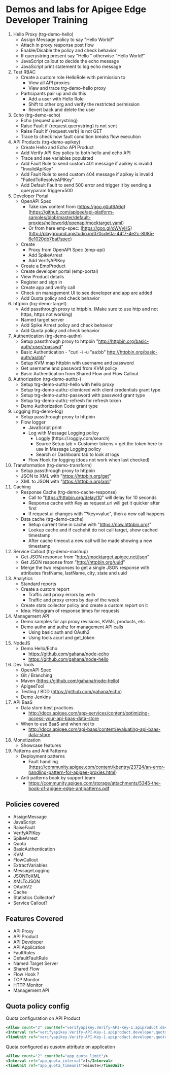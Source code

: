 # Demos and labs for Apigee Edge Developer Training

1. Hello Proxy (trg-demo-hello)
	- Assign Message policy to say "Hello World!"
	- Attach in proxy response post flow
	- Enable/Disable the policy and check behavior
	- If querystring present say "Hello <querystring>" otherwise "Hello World!"
	- JavaScript callout to decide the echo message
	- JavaScript print statement to log echo message
2. Test RBAC
	- Create a custom role HelloRole with permission to 
		+ View all API proxies
		+ View and trace trg-demo-hello proxy
	- Participants pair up and do this
		+ Add a user with Hello Role
		+ Shift to other org and verify the restricted permission
		+ Revert back and delete the user
3. Echo (trg-demo-echo)
	- Echo {request.querystring}
	- Raise Fault if {request.querystring} is not sent
	- Raise Fault if {request.verb} is not GET
	- Trace to check how fault condition breaks flow execution
4. API Products (trg-demo-apikey)
	- Create Hello and Echo API Product
	- Add Verify API Key policy to both hello and echo API
	- Trace and see variables populated
	- Add Fault Rule to send custom 401 message if apikey is invalid "InvalidApiKey"
	- Add Fault Rule to send custom 404 message if apikey is invalid "FailedToResolveAPIKey"
	- Add Default Fault to send 500 error and trigger it by sending a queryparam trigger=500
5. Developer Portal
	- OpenAPI Spec 
		+ Take raw content from (https://goo.gl/ut6A6d) (https://github.com/apigee/api-platform-samples/blob/master/default-proxies/helloworld/openapi/mocktarget.yaml)
		+ Or from here emp-spec: (https://goo.gl/oWVyHS) (http://playground.apistudio.io/070cde0a-44f7-4e2c-8085-6e1020db7baf/spec)
	- Create 
		+ Proxy from OpenAPI Spec (emp-api)
		+ Add SpikeArrest
		+ Add VerifyAPIKey
	- Create a EmpProduct
	- Create developer portal (emp-portal)
	- View Product details
	- Register and sign in
	- Create app and verify call
	- Check on management UI to see developer and app are added
	- Add Quota policy and check behavior
6. httpbin (trg-demo-target)
	- Add passthrough proxy to httpbin. (Make sure to use http and not https, https not working)
	- Named target server
	- Add Spike Arrest policy and check behavior
	- Add Quota policy and check behavior
7. Authentication (trg-demo-authn)
	- Setup passthrough proxy to httpbin "http://httpbin.org/basic-auth/:user/:passwd"
	- Basic Authentication - "curl -i -u "aa:bb" http://httpbin.org/basic-auth/aa/bb"
	- Setup KVM map httpbin with username and password
	- Get username and password from KVM policy
	- Basic Authentication from Shared Flow and Flow Callout
8. Authorization (trg-demo-authz-)
	- Setup trg-demo-authz-hello with hello proxy
	- Setup trg-demo-authz-clientcred with client credentials grant type
	- Setup trg-demo-authz-password with password grant type
	- Setup trg-demo-authz-refresh for refresh token
	- Demo Authorization Code grant type
9. Logging (trg-demo-log)
	- Setup passthrough proxy to httpbin
	- Flow logger
		+ JavaScript print
		+ Log with Message Logging policy 
			- Loggly (https://<username>.loggly.com/search)
			- Source Setup tab > Customer tokens > get the token here to use in Message Logging policy
			- Search or Dashboard tab to look at logs
		+ Flow Hook for logging (does not work when last checked)
10. Transformation (trg-demo-transform)
	- Setup passthrough proxy to httpbin
	- JSON to XML with "https://httpbin.org/get"
	- XML to JSON with "https://httpbin.org/xml"
11. Caching
	- Response Cache (trg-demo-cache-response)
		+ Call to "https://httpbin.org/delay/10" will delay for 10 seconds
		+ Response cache with Key as request.uri will get it quicker after first
		+ If request.ui changes with "?key=value", then a new call happens
	- Data cache (trg-demo-cache)
		+ Setup current time in cache with "https://now.httpbin.org/"
		+ Lookup cache and if cachehit do not call target, show cached timestamp
		+ After cache timeout a new call will be made showing a new timestamp
12. Service Callout (trg-demo-mashup)
	- Get JSON response from "http://mocktarget.apigee.net/json"
	- Get JSON response from "http://httpbin.org/uuid"
	- Merge the two responses to get a single JSON response with attributes firstName, lastName, city, state and uuid
13. Analytics
	- Standard reports
	- Create a custom report
		+ Traffic and proxy errors by verb
		+ Traffic and proxy errors by day of the week
	- Create stats collector policy and create a custom report on it
	- Idea: Histogram of response times for requests
14. Management API
	- Demo samples for api proxy revisions, KVMs, products, etc
	- Demo authn and authz for management API calls
		+ Using basic auth and OAuth2
		+ Using tools acurl and get_token
15. NodeJS
	- Demo Hello/Echo
		+ https://github.com/gahana/node-echo
		+ https://github.com/gahana/node-hello
16. Dev Tools
	- OpenAPI Spec
	- Git / Branching
	- Maven (https://github.com/gahana/node-hello)
	- ApigeeTool
	- Testing / BDD (https://github.com/gahana/echo)
	- Demo Jenkins
17. API BaaS
	- Data store best practices
		+ http://docs.apigee.com/app-services/content/optimizing-access-your-api-baas-data-store
	- When to use BaaS and when not to
		+ http://docs.apigee.com/api-baas/content/evaluating-api-baas-data-store
18. Monetization
	- Showcase features
19. Patterns and AntiPatterns
	- Deployment patterns
		+ Fault handling (https://community.apigee.com/content/kbentry/23724/an-error-handling-pattern-for-apigee-proxies.html)
    - Anti patterns book by support team
    	+ https://community.apigee.com/storage/attachments/5345-the-book-of-apigee-edge-antipatterns.pdf

## Policies covered

- AssignMessage
- JavaScript
- RaiseFault
- VerifyAPIKey
- SpikeArrest
- Quota
- BasicAuthentication
- KVM
- FlowCallout
- ExtractVariables
- MessageLogging
- JSONToXML
- XMLToJSON
- OAuthV2
- Cache
- Statistics Collector?
- Service Callout?


## Features Covered
- API Proxy
- API Product
- API Developer
- API Application
- FaultRules
- DefaultFaultRule
- Named Target Server
- Shared Flow
- Flow Hook ?
- TCP Monitor
- HTTP Monitor
- Management API

## Quota policy config
Quota configuration on API Product

```xml
<Allow count="2" countRef="verifyapikey.Verify-API-Key-1.apiproduct.developer.quota.limit"/>
<Interval ref="verifyapikey.Verify-API-Key-1.apiproduct.developer.quota.interval">1</Interval>
<TimeUnit ref="verifyapikey.Verify-API-Key-1.apiproduct.developer.quota.timeunit">minute</TimeUnit>
```

Quota configured as cusotm attribute on application

```xml
<Allow count="2" countRef="app_quota_limit"/>
<Interval ref="app_quota_interval">1</Interval>
<TimeUnit ref="app_quota_timeunit">minute</TimeUnit>
```


